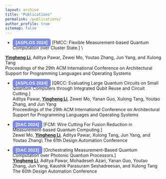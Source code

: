 ```yaml
---
layout: archive
title: "Publications"
permalink: /publications/
author_profile: true
sitemap: false
---
```


<!-- {% if author.googlescholar %}
  You can also find my articles on <u><a href="{{author.googlescholar}}">my Google Scholar profile</a>.</u>
{% endif %}

{% include base_path %}

{% for post in site.publications reversed %}
  {% include archive-single.html %}
{% endfor %}
 -->



<style>
    .badge {
        background-color: #7C8BE6; /* Red background */
        color: white;             /* White text */
        font-weight: bold;        /* Bold font */
        padding: 5px 10px;        /* Padding around the text */
        text-align: center;       /* Center-aligned text */
        border-radius: 7px;       /* Rounded corners */
        font-family: 'Raleway', Arial; /* Font family */
    }
</style>



* <span class="badge" style="font-family: 'Raleway', Arial;">[ASPLOS 2024]</span>  [FMCC: Flexible Measurement-based Quantum Computation over Cluster State.] \
<!-- [Slides](../files/STAR_slides.pptx) \ -->
<u><b>Yingheng Li</b></u>, Aditya Pawar, Zewei Mo, Youtao Zhang, Jun Yang, and Xulong Tang\
Proceedings of the 29th ACM International Conference on Architectural Support for Programming Languages and Operating Systems



* <span class="badge" style="font-family: 'Raleway',Arial; ">[ASPLOS 2024]</span> [QRCC: Evaluating Large Quantum Circuits on Small Quantum Computers through Integrated Qubit Reuse and Circuit Cutting.] \
  Aditya Pawar, <u><b>Yingheng Li</b></u>, Zewei Mo, Yanan Guo, Xulong Tang, Youtao Zhang, and Jun Yang \
  Proceedings of the 29th ACM International Conference on Architectural Support for Programming Languages and Operating Systems
  


* <span class="badge" style="font-family: 'Raleway',Arial; ">[DAC 2024]</span> [FCM: Wire Cutting For Fusion Reduction in Measurement-based Quantum Computing.] \
  Zewei Mo, <u><b>Yingheng Li</b></u>, Aditya Pawar, Xulong Tang, Jun Yang, and Youtao Zhang\ 
  The 61th Design Automation Conference
  

* <span class="badge" style="font-family: 'Raleway',Arial; ">[DAC 2023]</span> [Orchestrating Measurement-Based Quantum Computation over Photonic Quantum Processors.] \
  <u><b>Yingheng Li</b></u>, Aditya Pawar, Mohadeseh Azari, Yanan Guo, Youtao Zhang, Jun Yang, Kaushik Parasuram Seshadreesan, and Xulong Tang\
  The 60th Design Automation Conference
  

